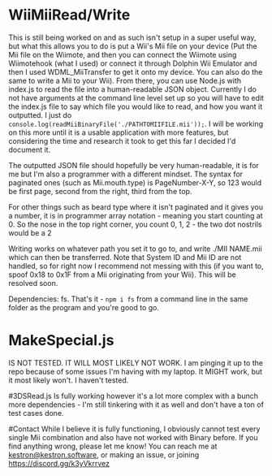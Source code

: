 # WiiMiiRead/Write
This is still being worked on and as such isn't setup in a super useful way, but what this allows you to do is put a Wii's Mii file on your device (Put the Mii file on the Wiimote, and then you can connect the Wiimote using Wiimotehook (what I used) or connect it through Dolphin Wii Emulator and then I used WDML_MiiTransfer to get it onto my device. You can also do the same to write a Mii to your Wii). From there, you can use Node.js with index.js to read the file into a human-readable JSON object. Currently I do not have arguments at the command line level set up so you will have to edit the index.js file to say which file you would like to read, and how you want it outputted. I just do `console.log(readMiiBinaryFile('./PATHTOMIIFILE.mii'));`. I will be working on this more until it is a usable application with more features, but considering the time and research it took to get this far I decided I'd document it.

The outputted JSON file should hopefully be very human-readable, it is for me but I'm also a programmer with a different mindset. The syntax for paginated ones (such as Mii.mouth.type) is PageNumber-X-Y, so 123 would be first page, second from the right, third from the top.

For other things such as beard type where it isn't paginated and it gives you a number, it is in programmer array notation - meaning you start counting at 0. So the nose in the top right corner, you count 0, 1, 2 - the two dot nostrils would be a 2

Writing works on whatever path you set it to go to, and write ./MII NAME.mii which can then be transferred. Note that System ID and Mii ID are not handled, so for right now I recommend not messing with this (if you want to, spoof 0x18 to 0x1F from a Mii originating from your Wii). This will be resolved soon.


Dependencies: fs. That's it - `npm i fs` from a command line in the same folder as the program and you're good to go.

# MakeSpecial.js
IS NOT TESTED. IT WILL MOST LIKELY NOT WORK.
I am pinging it up to the repo because of some issues I'm having with my laptop. It MIGHT work, but it most likely won't. I haven't tested.

#3DSRead.js
Is fully working however it's a lot more complex with a bunch more dependencies - I'm still tinkering with it as well and don't have a ton of test cases done.

#Contact
While I believe it is fully functioning, I obviously cannot test every single Mii combination and also have not worked with Binary before. If you find anything wrong, please let me know! You can reach me at kestron@kestron.software, or making an issue, or joining https://discord.gg/k3yVkrrvez
